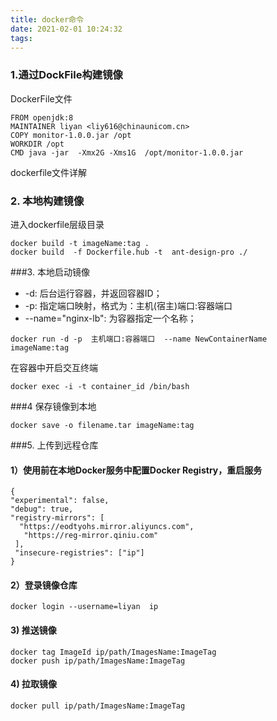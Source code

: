 ```yaml
---
title: docker命令
date: 2021-02-01 10:24:32
tags:
---
```

### 1.通过DockFile构建镜像

DockerFile文件

    FROM openjdk:8
    MAINTAINER liyan <liy616@chinaunicom.cn>
    COPY monitor-1.0.0.jar /opt
    WORKDIR /opt
    CMD java -jar  -Xmx2G -Xms1G  /opt/monitor-1.0.0.jar

 dockerfile文件详解
  
### 2. 本地构建镜像
进入dockerfile层级目录

    docker build -t imageName:tag .
    docker build  -f Dockerfile.hub -t  ant-design-pro ./

###3. 本地启动镜像

   - -d: 后台运行容器，并返回容器ID；
   - -p: 指定端口映射，格式为：主机(宿主)端口:容器端口
   - --name="nginx-lb": 为容器指定一个名称；
   
    docker run -d -p  主机端口:容器端口  --name NewContainerName  imageName:tag

   在容器中开启交互终端
   
    docker exec -i -t container_id /bin/bash

###4  保存镜像到本地

    docker save -o filename.tar imageName:tag


###5. 上传到远程仓库

   #### 1）使用前在本地Docker服务中配置Docker Registry，重启服务
    {
    "experimental": false,
    "debug": true,
    "registry-mirrors": [
      "https://eodtyohs.mirror.aliyuncs.com",
       "https://reg-mirror.qiniu.com"
     ],
     "insecure-registries": ["ip"]
    }

   #### 2）登录镜像仓库
   
    docker login --username=liyan  ip

   #### 3) 推送镜像
   
    docker tag ImageId ip/path/ImagesName:ImageTag
    docker push ip/path/ImagesName:ImageTag

   #### 4) 拉取镜像
   
    docker pull ip/path/ImagesName:ImageTag

